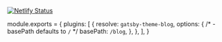 [![Netlify Status](https://api.netlify.com/api/v1/badges/0600a486-0a69-401e-af6e-516b6275ce17/deploy-status)](https://app.netlify.com/sites/molyday/deploys)

module.exports = {
  plugins: [
    {
      resolve: `gatsby-theme-blog`,
      options: {
        /*
        - basePath defaults to `/`
        */
        basePath: `/blog`,
      },
    },
  ],
}
